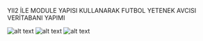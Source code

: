 YII2 İLE MODULE YAPISI KULLANARAK FUTBOL YETENEK AVCISI VERİTABANI YAPIMI



![alt text](https://i.imgur.com/ESAitNT.png)
![alt text](https://i.imgur.com/PN5D02i.png)
![alt text](https://i.imgur.com/oP5hjGR.png)
